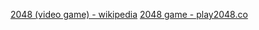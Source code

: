 [2048 (video game) - wikipedia](https://en.wikipedia.org/wiki/2048_(video_game))  
[2048 game - play2048.co](https://play2048.co/)